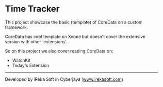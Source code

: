 # Time Tracker

This project showcase the basic (template) of CoreData on a custom framework. 

CoreData has cool template on Xcode but doesn't cover the extensive version with other 'extensions'. 

So on this project we also cover reading CoreData on:

* WatchKit
* Today's Extension



---------

Developed by iReka Soft in Cyberjaya (www.irekasoft.com)